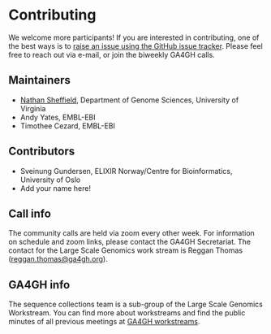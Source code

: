 # Contributing

We welcome more participants! If you are interested in contributing, one of the best ways is to [raise an issue using the GitHub issue tracker](https://github.com/ga4gh/refget/issues). Please feel free to reach out via e-mail, or join the biweekly GA4GH calls.

## Maintainers

- <a href="https://databio.org">Nathan Sheffield</a>, Department of Genome Sciences, University of Virginia
- Andy Yates, EMBL-EBI
- Timothee Cezard, EMBL-EBI

## Contributors

- Sveinung Gundersen, ELIXIR Norway/Centre for Bioinformatics, University of Oslo
- Add your name here!


## Call info

The community calls are held via zoom every other week. For information on schedule and zoom links, please contact the GA4GH Secretariat. The contact for the Large Scale Genomics work stream is Reggan Thomas (reggan.thomas@ga4gh.org).

## GA4GH info

The sequence collections team is a sub-group of the Large Scale Genomics Workstream. You can find more about workstreams and find the public minutes of all previous meetings at [GA4GH workstreams](https://www.ga4gh.org/how-we-work/workstreams/).


